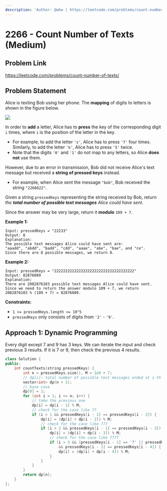 ```yaml
---
description: 'Author: @wkw | https://leetcode.com/problems/count-number-of-texts/'
---
```


# 2266 - Count Number of Texts (Medium)

## Problem Link

https://leetcode.com/problems/count-number-of-texts/

## Problem Statement

Alice is texting Bob using her phone. The **mapping** of digits to letters is shown in the figure below.

![](https://assets.leetcode.com/uploads/2022/03/15/1200px-telephone-keypad2svg.png)

In order to **add** a letter, Alice has to **press** the key of the corresponding digit `i` times, where `i` is the position of the letter in the key.

- For example, to add the letter `'s'`, Alice has to press `'7'` four times. Similarly, to add the letter `'k'`, Alice has to press `'5'` twice.
- Note that the digits `'0'` and `'1'` do not map to any letters, so Alice **does not** use them.

However, due to an error in transmission, Bob did not receive Alice's text message but received a **string of pressed keys** instead.

- For example, when Alice sent the message `"bob"`, Bob received the string `"2266622"`.

Given a string `pressedKeys` representing the string received by Bob, return _the **total number of possible text messages** Alice could have sent_.

Since the answer may be very large, return it **modulo** `109 + 7`.

**Example 1:**

```
Input: pressedKeys = "22233"
Output: 8
Explanation:
The possible text messages Alice could have sent are:
"aaadd", "abdd", "badd", "cdd", "aaae", "abe", "bae", and "ce".
Since there are 8 possible messages, we return 8.
```

**Example 2:**

```
Input: pressedKeys = "222222222222222222222222222222222222"
Output: 82876089
Explanation:
There are 2082876103 possible text messages Alice could have sent.
Since we need to return the answer modulo 109 + 7, we return 2082876103 % (109 + 7) = 82876089.
```

**Constraints:**

- `1 <= pressedKeys.length <= 10^5`
- `pressedKeys` only consists of digits from `'2'` - `'9'`.

## Approach 1: Dynamic Programming

Every digit except 7 and 9 has 3 keys. We can iterate the input and check previous 3 results. If it is 7 or 9, then check the previous 4 results.

<SolutionAuthor name="@wkw"/>

```cpp
class Solution {
public:
    int countTexts(string pressedKeys) {
        int n = pressedKeys.size(), M = 1e9 + 7;
        // dp[i]: total number of possible text messages ended at i-th character
        vector<int> dp(n + 1);
        // base case
        dp[0] = 1;
        for (int i = 1; i <= n; i++) {
            // take the previous one
            dp[i] = dp[i - 1] % M;
            // check for the case like 77
            if (i > 1 && pressedKeys[i - 1] == pressedKeys[i - 2]) {
                dp[i] = (dp[i] + dp[i - 2]) % M;
                // check for the case like 777
                if (i > 2 && pressedKeys[i - 1] == pressedKeys[i - 3]) {
                    dp[i] = (dp[i] + dp[i - 3]) % M;
                    // check for the case like 7777
                    if (i > 3 && (pressedKeys[i - 1] == '7' || pressedKeys[i - 1] == '9')
                        && pressedKeys[i - 1] == pressedKeys[i - 4]) {
                        dp[i] = (dp[i] + dp[i - 4]) % M;
                    }
                }
            }
        }
        return dp[n];
    }
};
```
